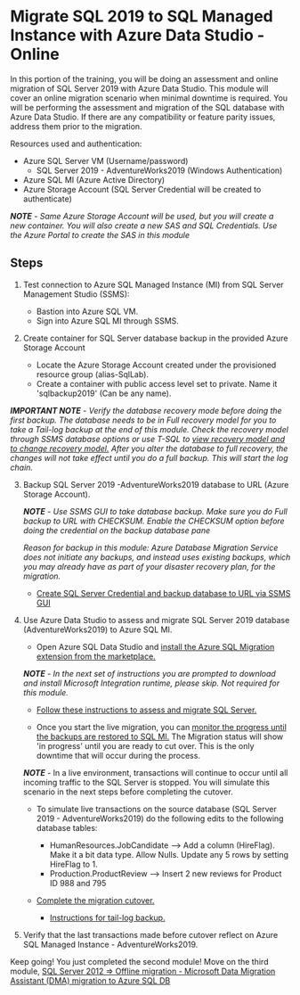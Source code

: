 # Migrate SQL 2019 to SQL Managed Instance with Azure Data Studio - Online

In this portion of the training, you will be doing an assessment and online migration of SQL Server 2019 with Azure Data Studio. This module will cover an online migration scenario when minimal downtime is required. You will be performing the assessment and migration of the SQL database with Azure Data Studio. If there are any compatibility or feature parity issues, address them prior to the migration. 

Resources used and authentication: 
  - Azure SQL Server VM (Username/password)
    - SQL Server 2019 - AdventureWorks2019 (Windows Authentication)
  - Azure SQL MI (Azure Active Directory) 
  - Azure Storage Account (SQL Server Credential will be created to authenticate) 

***NOTE*** - *Same Azure Storage Account will be used, but you will create a new container. You will also create a new SAS and SQL Credentials. Use the Azure Portal to create the SAS in this module*

## Steps

1. Test connection to Azure SQL Managed Instance (MI) from SQL Server Management Studio (SSMS): 
   - Bastion into Azure SQL VM. 
   - Sign into Azure SQL MI through SSMS. 

2. Create container for SQL Server database backup in the provided Azure Storage Account
    - Locate the Azure Storage Account created under the provisioned resource group (alias-SqlLab).
    - Create a container with public access level set to private. Name it 'sqlbackup2019' (Can be any name).

***IMPORTANT NOTE*** - *Verify the database recovery mode before doing the first backup. The database needs to be in Full recovery model for you to take a Tail-log backup at the end of this module. Check the recovery model through SSMS database options or use T-SQL to [view recovery model and to change recovery model.](https://learn.microsoft.com/en-us/sql/relational-databases/backup-restore/view-or-change-the-recovery-model-of-a-database-sql-server?view=sql-server-ver16#to-view-the-recovery-model) After you alter the database to full recovery, the changes will not take effect until you do a full backup. This will start the log chain.*

3. Backup SQL Server 2019 -AdventureWorks2019 database to URL (Azure Storage Account). 
   
    ***NOTE*** - *Use SSMS GUI to take database backup. Make sure you do Full backup to URL with CHECKSUM. Enable the CHECKSUM option before doing the credential on the backup database pane*
    
      *Reason for backup in this module: Azure Database Migration Service does not initiate any backups, and instead uses existing backups, which you may already have as part of your disaster recovery plan, for the migration.* 
    
    - [Create SQL Server Credential and backup database to URL via SSMS GUI](https://learn.microsoft.com/en-us/sql/relational-databases/tutorial-sql-server-backup-and-restore-to-azure-blob-storage-service?view=sql-server-linux-ver16&tabs=SSMS#create-credential)

4. Use Azure Data Studio to assess and migrate SQL Server 2019 database (AdventureWorks2019) to Azure SQL MI. 
    - Open Azure SQL Data Studio and [install the Azure SQL Migration extension from the marketplace.](https://learn.microsoft.com/en-us/sql/azure-data-studio/extensions/azure-sql-migration-extension?view=sql-server-ver16#install-the-azure-sql-migration-extension)
    
    ***NOTE*** - *In the next set of instructions you are prompted to download and install Microsoft Integration runtime, please skip. Not required for this module.*
    
    - [Follow these instructions to assess and migrate SQL Server.](https://learn.microsoft.com/en-us/azure/dms/tutorial-sql-server-managed-instance-online-ads#launch-the-migrate-to-azure-sql-wizard-in-azure-data-studio)

    - Once you start the live migration, you can [monitor the progress until the backups are restored to SQL MI.](https://learn.microsoft.com/en-us/azure/dms/tutorial-sql-server-managed-instance-online-ads#monitor-your-migration) The Migration status will show 'in progress' until you are ready to cut over. This is the only downtime that will occur during the process. 
    
    ***NOTE*** - In a live environment, transactions will continue to occur until all incoming traffic to the SQL Server is stopped. You will simulate this scenario in the next steps before completing the cutover. 
    
    - To simulate live transactions on the source database (SQL Server 2019 - AdventureWorks2019) do the following edits to the following database tables: 
      - HumanResources.JobCandidate --> Add a column (HireFlag). Make it a bit data type. Allow Nulls. Update any 5 rows by setting HireFlag to 1. 
      - Production.ProductReview --> Insert 2 new reviews for Product ID 988 and  795 

    - [Complete the migration cutover.](https://learn.microsoft.com/en-us/azure/dms/tutorial-sql-server-managed-instance-online-ads#complete-migration-cutover)
      - [Instructions for tail-log backup.](https://learn.microsoft.com/en-us/sql/relational-databases/backup-restore/back-up-the-transaction-log-when-the-database-is-damaged-sql-server?view=sql-server-ver15#SSMSProcedure)

5. Verify that the last transactions made before cutover reflect on Azure SQL Managed Instance - AdventureWorks2019.
   

Keep going! You just completed the second module! Move on the third module, [SQL Server 2012 => Offline migration - Microsoft Data Migration Assistant (DMA) migration to Azure SQL DB](/training/sql2012dma.md)



